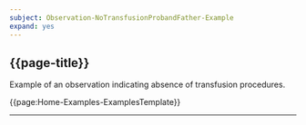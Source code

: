 ```yaml
---
subject: Observation-NoTransfusionProbandFather-Example
expand: yes
---
```



## {{page-title}}


Example of an observation indicating absence of transfusion procedures.


{{page:Home-Examples-ExamplesTemplate}}


---
